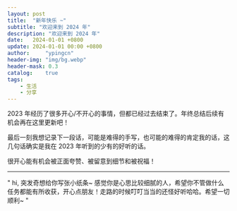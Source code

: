 ```yaml
---
layout: post
title:  "新年快乐 ~"
subtitle: "欢迎来到 2024 年"
description: "欢迎来到 2024 年"
date:   2024-01-01 +0800
update: 2024-01-01 00:00 +0800
author:     "ypingcn"
header-img: "img/bg.webp"
header-mask: 0.3
catalog:    true
tags:
    - 生活
    - 分享
---
```


2023 年经历了很多开心/不开心的事情，但都已经过去结束了。年终总结后续有机会再在这里更新吧！

最后一刻我想记录下一段话，可能是难得的手写，也可能的难得的肯定我的话，这几句话确实是我在 2023 年听到的少有的好听的话。

很开心能有机会被正面夸赞、被留意到细节和被祝福！

---

"
 hi,
 突发奇想给你写张小纸条~
 感觉你是心思比较细腻的人，希望你不管做什么任务都能有所收获，开心点朋友！走路的时候叮叮当当的还怪好听哈哈。希望一切顺利~
"